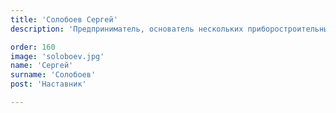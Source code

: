 ```yaml
---
title: 'Солобоев Сергей'
description: 'Предприниматель, основатель нескольких приборостроительных компаний, преподаватель Передовой инженерной школы Новосибирского государственного университета.'

order: 160
image: 'soloboev.jpg'
name: 'Сергей'
surname: 'Солобоев'
post: 'Наставник'

---
```

